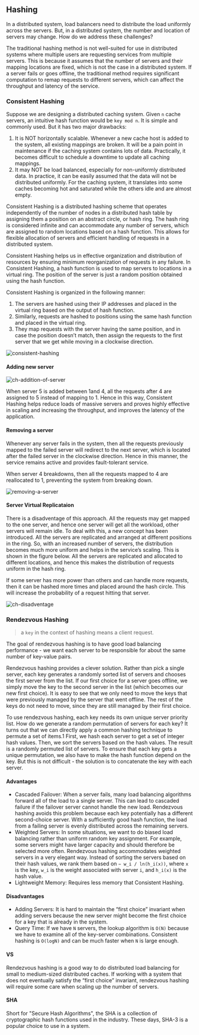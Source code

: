 ## Hashing
In a distributed system, load balancers need to distribute the load uniformly across the servers. But, in a distributed system, the number and location of servers may change. How do we address these challenges?

The traditional hashing method is not well-suited for use in distributed systems where multiple users are requesting services from multiple servers. This is because it assumes that the number of servers and their mapping locations are fixed, which is not the case in a distributed system. If a server fails or goes offline, the traditional method requires significant computation to remap requests to different servers, which can affect the throughput and latency of the service.

### Consistent Hashing
Suppose we are designing a distributed caching system. Given `n` cache servers, an intuitive hash function would be `key mod n`. It is simple and commonly used. But it has two major drawbacks:
1. It is NOT horizontally scalable. Whenever a new cache host is added to the system, all existing mappings are broken. It will be a pain point in maintenance if the caching system contains lots of data. Practically, it becomes difficult to schedule a downtime to update all caching mappings.
2. It may NOT be load balanced, especially for non-uniformly distributed data. In practice, it can be easily assumed that the data will not be distributed uniformly. For the caching system, it translates into some caches becoming hot and saturated while the others idle and are almost empty.

Consistent Hashing is a distributed hashing scheme that operates independently of the number of nodes in a distributed hash table by assigning them a position on an abstract circle, or hash ring. The hash ring is considered infinite and can accommodate any number of servers, which are assigned to random locations based on a hash function. This allows for flexible allocation of servers and efficient handling of requests in a distributed system.

Consistent Hashing helps us in effective organization and distribution of resources by ensuring minimum reorganization of requests in any failure. In Consistent Hashing, a hash function is used to map servers to locations in a virtual ring. The position of the server is just a random position obtained using the hash function.

Consistent Hashing is organized in the following manner:
1. The servers are hashed using their IP addresses and placed in the virtual ring based on the output of hash function.
2. Similarly, requests are hashed to positions using the same hash function and placed in the virtual ring.
3. They map requests with the server having the same position, and in case the position doesn’t match, then assign the requests to the first server that we get while moving in a clockwise direction.

![consistent-hashing](./images/consistent-hashing.png)

#### Adding new server
![ch-addition-of-server](./images/ch-addition-of-server.png)

When server 5 is added between 1and 4, all the requests after 4 are assigned to 5 instead of mapping to 1. Hence in this way, Consistent Hashing helps reduce loads of massive servers and proves highly effective in scaling and increasing the throughput, and improves the latency of the application.

#### Removing a server
Whenever any server fails in the system, then all the requests previously mapped to the failed server will redirect to the next server, which is located after the failed server in the clockwise direction. Hence in this manner, the service remains active and provides fault-tolerant service.

When server 4 breakdowns, then all the requests mapped to 4 are reallocated to 1, preventing the system from breaking down.

![removing-a-server](./images/ch-removing-a-server.png)

#### Server Virtual Replicataion
There is a disadventage of this approach. All the requests may get mapped to the one server, and hence one server will get all the workload, other servers will remain idle. To deal with this, a new concept has been introduced. All the servers are replicated and arranged at different positions in the ring. So, with an increased number of servers, the distribution becomes much more uniform and helps in the service’s scaling. This is shown in the figure below. All the servers are replicated and allocated to different locations, and hence this makes the distribution of requests uniform in the hash ring.

If some server has more power than others and can handle more requests, then it can be hashed more times and placed around the hash circle. This will increase the probability of a request hitting that server. 

![ch-disadventage](./images/ch-disadventage.png)

### Rendezvous Hashing
> a `key` in the context of hashing means a client request.

The goal of rendezvous hashing is to have good load balancing performance - we want each server to be responsible for about the same number of key-value pairs.

Rendezvous hashing provides a clever solution. Rather than pick a single server, each key generates a randomly sorted list of servers and chooses the first server from the list. If our first choice for a server goes offline, we simply move the key to the second server in the list (which becomes our new first choice). It is easy to see that we only need to move the keys that were previously managed by the server that went offline. The rest of the keys do not need to move, since they are still managed by their first choice.

To use rendezvous hashing, each key needs its own unique server priority list. How do we generate a random permutation of servers for each key? It turns out that we can directly apply a common hashing technique to permute a set of items.1 First, we hash each server to get a set of integer hash values. Then, we sort the servers based on the hash values. The result is a randomly permuted list of servers. To ensure that each key gets a unique permutation, we also have to make the hash function depend on the key. But this is not difficult - the solution is to concatenate the key with each server.

#### Advantages
* Cascaded Failover: When a server fails, many load balancing algorithms forward all of the load to a single server. This can lead to cascaded failure if the failover server cannot handle the new load. Rendezvous hashing avoids this problem because each key potentially has a different second-choice server. With a sufficiently good hash function, the load from a failing server is evenly distributed across the remaining servers.
* Weighted Servers: In some situations, we want to do biased load balancing rather than uniform random key assignment. For example, some servers might have larger capacity and should therefore be selected more often. Rendezvous hashing accommodates weighted servers in a very elegant way. Instead of sorting the servers based on their hash values, we rank them based on `− w_i / ln(h_i(x))`, where `x` is the key, `w_i` is the weight associated with server `i`, and `h_i(x)` is the hash value.
* Lightweight Memory: Requires less memory that Consistent Hashing.

#### Disadvantages 
* Adding Servers: It is hard to maintain the “first choice” invariant when adding servers because the new server might become the first choice for a key that is already in the system.
* Query Time: If we have `N` servers, the lookup algorithm is `O(N)` because we have to examine all of the key-server combinations. Consistent hashing is `O(logN)` and can be much faster when `N` is large enough.

#### VS
Rendezvous hashing is a good way to do distributed load balancing for small to medium-sized distributed caches. If working with a system that does not eventually satisfy the “first choice” invariant, rendezvous hashing will require some care when scaling up the number of servers.

#### SHA
Short for "Secure Hash Algorithms", the SHA is a collection of cryptographic hash functions used in the industry. These days, SHA-3 is a popular choice to use in a system.
